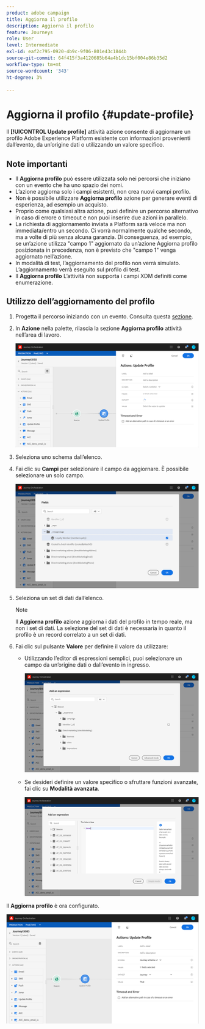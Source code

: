 ```yaml
---
product: adobe campaign
title: Aggiorna il profilo
description: Aggiorna il profilo
feature: Journeys
role: User
level: Intermediate
exl-id: eaf2c795-0920-4b9c-9f06-801e43c1844b
source-git-commit: 64f415f3a4120685b64a4b1dc15bf004e86b35d2
workflow-type: tm+mt
source-wordcount: '343'
ht-degree: 3%

---
```


# Aggiorna il profilo {#update-profile}

Il **[!UICONTROL Update profile]** attività azione consente di aggiornare un profilo Adobe Experience Platform esistente con informazioni provenienti dall’evento, da un’origine dati o utilizzando un valore specifico.

## Note importanti

* Il **Aggiorna profilo** può essere utilizzata solo nei percorsi che iniziano con un evento che ha uno spazio dei nomi.
* L’azione aggiorna solo i campi esistenti, non crea nuovi campi profilo.
* Non è possibile utilizzare **Aggiorna profilo** azione per generare eventi di esperienza, ad esempio un acquisto.
* Proprio come qualsiasi altra azione, puoi definire un percorso alternativo in caso di errore o timeout e non puoi inserire due azioni in parallelo.
* La richiesta di aggiornamento inviata a Platform sarà veloce ma non immediata/entro un secondo. Ci vorrà normalmente qualche secondo, ma a volte di più senza alcuna garanzia. Di conseguenza, ad esempio, se un’azione utilizza &quot;campo 1&quot; aggiornato da un’azione Aggiorna profilo posizionata in precedenza, non è previsto che &quot;campo 1&quot; venga aggiornato nell’azione.
* In modalità di test, l’aggiornamento del profilo non verrà simulato. L’aggiornamento verrà eseguito sul profilo di test.
* Il **Aggiorna profilo** L’attività non supporta i campi XDM definiti come enumerazione.

## Utilizzo dell’aggiornamento del profilo

1. Progetta il percorso iniziando con un evento. Consulta questa [sezione](../building-journeys/journey.md).

1. In **Azione** nella palette, rilascia la sezione **Aggiorna profilo** attività nell’area di lavoro.

   ![](../assets/profileupdate0.png)

1. Seleziona uno schema dall’elenco.

1. Fai clic su **Campi** per selezionare il campo da aggiornare. È possibile selezionare un solo campo.

   ![](../assets/profileupdate2.png)

1. Seleziona un set di dati dall’elenco.

   >[!NOTE]
   >
   >Il **Aggiorna profilo** azione aggiorna i dati del profilo in tempo reale, ma non i set di dati. La selezione del set di dati è necessaria in quanto il profilo è un record correlato a un set di dati.

1. Fai clic sul pulsante **Valore** per definire il valore da utilizzare:

   * Utilizzando l’editor di espressioni semplici, puoi selezionare un campo da un’origine dati o dall’evento in ingresso.

      ![](../assets/profileupdate4.png)

   * Se desideri definire un valore specifico o sfruttare funzioni avanzate, fai clic su **Modalità avanzata**.

      ![](../assets/profileupdate3.png)

Il **Aggiorna profilo** è ora configurato.

![](../assets/profileupdate1.png)
